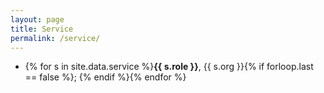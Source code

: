 ```yaml
---
layout: page
title: Service
permalink: /service/
---
```


- {% for s in site.data.service %}**{{ s.role }}**, {{ s.org }}{% if forloop.last == false %}; {% endif %}{% endfor %}
